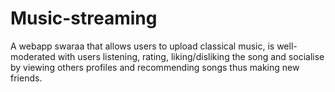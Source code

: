 Music-streaming
===============

A webapp swaraa that allows users to upload classical music, is well-moderated with users listening, rating, liking/disliking the song and socialise by viewing others profiles and recommending songs thus making new friends.
